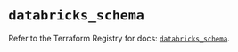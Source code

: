 # `databricks_schema`

Refer to the Terraform Registry for docs: [`databricks_schema`](https://registry.terraform.io/providers/databricks/databricks/1.47.0/docs/resources/schema).
